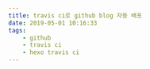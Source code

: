 ```yaml
---
title: travis ci로 github blog 자동 배포
date: 2019-05-01 10:16:33
tags:
    - github
    - travis ci
    - hexo travis ci
---
```




<!-- more -->